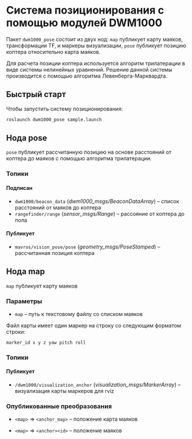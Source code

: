 # Система позиционирования с помощью модулей DWM1000

Пакет `dwm1000_pose` состоит из двух нод: `map` публикует карту маяков, трансформации TF, и маркеры визуализации, `pose` публикует позицию коптера относительно карта маяков.

Для расчета позиции коптера используется алгоритм трилатерации в виде системы нелинейных уравнений. Решение данной системы производится с помощью алгоритма Левенберга-Марквардта. 

## Быстрый старт

Чтобы запустить систему позиционирования:

```bash
roslaunch dwm1000_pose sample.launch
```

## Нода pose

`pose` публикует рассчитанную позицию на основе расстояний от коптера до маяков с помощью алгоритма трилатерации.

### Топики

#### Подписан

* `dwm1000/beacon_data` (*dwm1000_msgs/BeaconDataArray*) – список расстояний от маяков до коптера
* `rangefinder/range` (*sensor_msgs/Range*) – рассояние от коптера до пола

#### Публикует

* `mavros/vision_pose/pose` (*geometry_msgs/PoseStamped*) – рассчитанная позиция коптера

## Нода map

`map` публикует карту маяков

### Параметры

* `map` – путь к текстовому файлу со списком маяков

Файл карты имеет один маркер на строку со следующим форматом строки:

```
marker_id x y z yaw pitch roll
```

### Топики

#### Публикует

* `/dwm1000/visualization_anchor` (*visualization_msgs/MarkerArray*) – визуализация карты маркеров для rviz

### Опубликованные преобразования

* `<map>` => `<anchor_map>` – положение карта маяков

* `<map>` => `<anchor><id>` – положение маяков
